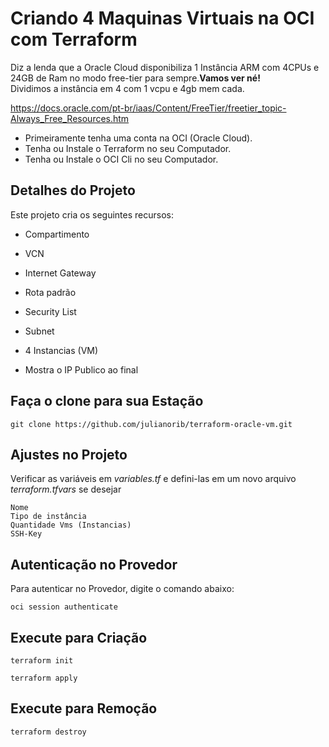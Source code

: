 # Criando 4 Maquinas Virtuais na OCI com Terraform

Diz a lenda que a Oracle Cloud disponibiliza 1 Instância ARM com 4CPUs e 24GB de Ram no modo free-tier para sempre.**Vamos ver né!**
<br>
Dividimos a instância em 4 com 1 vcpu e 4gb mem cada.

https://docs.oracle.com/pt-br/iaas/Content/FreeTier/freetier_topic-Always_Free_Resources.htm


- Primeiramente tenha uma conta na OCI (Oracle Cloud).
- Tenha ou Instale o Terraform no seu Computador.
- Tenha ou Instale o OCI Cli no seu Computador.


## Detalhes do Projeto

Este projeto cria os seguintes recursos:

- Compartimento
- VCN
- Internet Gateway
- Rota padrão
- Security List
- Subnet
- 4 Instancias (VM)

- Mostra o IP Publico ao final

## Faça o clone para sua Estação

```
git clone https://github.com/julianorib/terraform-oracle-vm.git
```

## Ajustes no Projeto

Verificar as variáveis em *variables.tf* e defini-las em um novo arquivo *terraform.tfvars* se desejar

```
Nome
Tipo de instância
Quantidade Vms (Instancias)
SSH-Key
```

## Autenticação no Provedor

Para autenticar no Provedor, digite o comando abaixo:
```
oci session authenticate
```


## Execute para Criação

```
terraform init
```

```
terraform apply
```

## Execute para Remoção

```
terraform destroy
```

